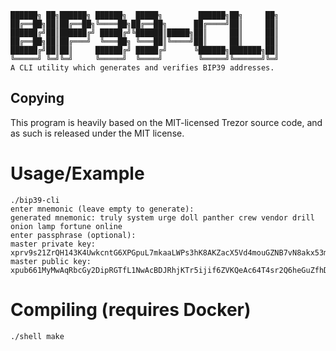 
    ██████╗ ██╗██████╗ ██████╗  █████╗        ██████╗██╗     ██╗
    ██╔══██╗██║██╔══██╗╚════██╗██╔══██╗      ██╔════╝██║     ██║
    ██████╔╝██║██████╔╝ █████╔╝╚██████║█████╗██║     ██║     ██║
    ██╔══██╗██║██╔═══╝  ╚═══██╗ ╚═══██║╚════╝██║     ██║     ██║
    ██████╔╝██║██║     ██████╔╝ █████╔╝      ╚██████╗███████╗██║
    ╚═════╝ ╚═╝╚═╝     ╚═════╝  ╚════╝        ╚═════╝╚══════╝╚═╝
    A CLI utility which generates and verifies BIP39 addresses.

## Copying

This program is heavily based on the MIT-licensed Trezor source code, and as
such is released under the MIT license.

# Usage/Example

    ./bip39-cli
    enter mnemonic (leave empty to generate): 
    generated mnemonic: truly system urge doll panther crew vendor drill onion lamp fortune online
    enter passphrase (optional): 
    master private key: xprv9s21ZrQH143K4UwkcntG6XPGpuL7mkaaLWPs3hK8AKZacX5Vd4mouGZNB7vN8akx53mYg8sSkwu8CfaZDwWXY9rymKGETEt6QmRaQz1VCyo
    master public key: xpub661MyMwAqRbcGy2DipRGTfL1NwAcBDJRhjKTr5ijif6ZVKQeAc64T4sr2Q6heGuZfhDCKXc3SRPYSD1TtzDzXDGSo2XMuvrAQR6KBNuL9qn

# Compiling (requires Docker)

    ./shell make
